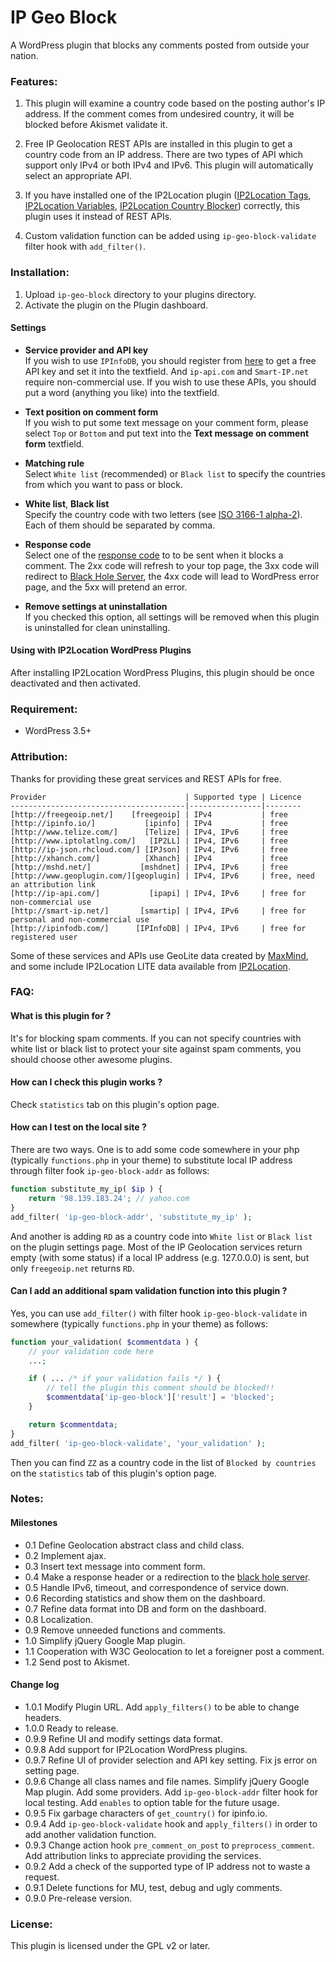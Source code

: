 IP Geo Block
==============

A WordPress plugin that blocks any comments posted from outside your nation.

### Features:

1. This plugin will examine a country code based on the posting author's IP 
address. If the comment comes from undesired country, it will be blocked 
before Akismet validate it.

2. Free IP Geolocation REST APIs are installed in this plugin to get a country 
code from an IP address. There are two types of API which support only IPv4 or 
both IPv4 and IPv6. This plugin will automatically select an appropriate API.

3. If you have installed one of the IP2Location plugin
([IP2Location Tags][IP2Tag],
 [IP2Location Variables][IP2Var],
 [IP2Location Country Blocker][IP2Blk])
correctly, this plugin uses it instead of REST APIs.

4. Custom validation function can be added using `ip-geo-block-validate` 
filter hook with `add_filter()`.

### Installation:

1. Upload `ip-geo-block` directory to your plugins directory.
2. Activate the plugin on the Plugin dashboard.

#### Settings

- **Service provider and API key**  
    If you wish to use `IPInfoDB`, you should register from [here][register]
    to get a free API key and set it into the textfield. And `ip-api.com` and 
    `Smart-IP.net` require non-commercial use. If you wish to use these APIs, 
    you should put a word (anything you like) into the textfield.

- **Text position on comment form**  
    If you wish to put some text message on your comment form, please select
    `Top` or `Bottom` and put text into the **Text message on comment form**
    textfield.

- **Matching rule**  
    Select `White list` (recommended) or `Black list` to specify the countries
    from which you want to pass or block.

- **White list**, **Black list**  
    Specify the country code with two letters (see [ISO 3166-1 alpha-2][ISO]).
    Each of them should be separated by comma.

- **Response code**  
    Select one of the [response code][RFC] to to be sent when it blocks a 
    comment. The 2xx code will refresh to your top page, the 3xx code will 
    redirect to [Black Hole Server][BHS], the 4xx code will lead to WordPress 
    error page, and the 5xx will pretend an error.

- **Remove settings at uninstallation**  
    If you checked this option, all settings will be removed when this plugin
    is uninstalled for clean uninstalling.

#### Using with IP2Location WordPress Plugins

After installing IP2Location WordPress Plugins, this plugin should be once 
deactivated and then activated.

### Requirement:

- WordPress 3.5+

### Attribution:

Thanks for providing these great services and REST APIs for free.

    Provider                               | Supported type | Licence
    ---------------------------------------|----------------|--------
    [http://freegeoip.net/]    [freegeoip] | IPv4           | free
    [http://ipinfo.io/]           [ipinfo] | IPv4           | free
    [http://www.telize.com/]      [Telize] | IPv4, IPv6     | free
    [http://www.iptolatlng.com/]   [IP2LL] | IPv4, IPv6     | free
    [http://ip-json.rhcloud.com/] [IPJson] | IPv4, IPv6     | free
    [http://xhanch.com/]          [Xhanch] | IPv4           | free
    [http://mshd.net/]           [mshdnet] | IPv4, IPv6     | free
    [http://www.geoplugin.com/][geoplugin] | IPv4, IPv6     | free, need an attribution link
    [http://ip-api.com/]           [ipapi] | IPv4, IPv6     | free for non-commercial use
    [http://smart-ip.net/]       [smartip] | IPv4, IPv6     | free for personal and non-commercial use
    [http://ipinfodb.com/]      [IPInfoDB] | IPv4, IPv6     | free for registered user

Some of these services and APIs use GeoLite data created by [MaxMind][MaxMind],
and some include IP2Location LITE data available from [IP2Location][IP2Loc].

### FAQ:

#### What is this plugin for ? ####

It's for blocking spam comments. If you can not specify countries with white 
list or black list to protect your site against spam comments, you should 
choose other awesome plugins.

#### How can I check this plugin works ? ####

Check `statistics` tab on this plugin's option page.

#### How can I test on the local site ? ####

There are two ways. One is to add some code somewhere in your php (typically 
`functions.php` in your theme) to substitute local IP address through filter
fook `ip-geo-block-addr` as follows:

```php
function substitute_my_ip( $ip ) {
    return '98.139.183.24'; // yahoo.com
}
add_filter( 'ip-geo-block-addr', 'substitute_my_ip' );
```

And another is adding `RD` as a country code into `White list` or `Black list` 
on the plugin settings page. Most of the IP Geolocation services return empty 
(with some status) if a local IP address (e.g. 127.0.0.0) is sent, but only 
`freegeoip.net` returns `RD`.

#### Can I add an additional spam validation function into this plugin ? ####

Yes, you can use `add_filter()` with filter hook `ip-geo-block-validate` in 
somewhere (typically `functions.php` in your theme) as follows:

```php
function your_validation( $commentdata ) {
    // your validation code here
    ...;

    if ( ... /* if your validation fails */ ) {
        // tell the plugin this comment should be blocked!!
        $commentdata['ip-geo-block']['result'] = 'blocked';
    }

    return $commentdata;
}
add_filter( 'ip-geo-block-validate', 'your_validation' );
```

Then you can find `ZZ` as a country code in the list of `Blocked by countries` 
on the `statistics` tab of this plugin's option page.

### Notes:

#### Milestones

- 0.1    Define Geolocation abstract class and child class.
- 0.2    Implement ajax.
- 0.3    Insert text message into comment form.
- 0.4    Make a response header or a redirection to the [black hole server][BHS].
- 0.5    Handle IPv6, timeout, and correspondence of service down.
- 0.6    Recording statistics and show them on the dashboard.
- 0.7    Refine data format into DB and form on the dashboard.
- 0.8    Localization.
- 0.9    Remove unneeded functions and comments.
- 1.0    Simplify jQuery Google Map plugin.
- 1.1    Cooperation with W3C Geolocation to let a foreigner post a comment.
- 1.2    Send post to Akismet.

#### Change log

- 1.0.1  Modify Plugin URL.
         Add `apply_filters()` to be able to change headers.
- 1.0.0  Ready to release.
- 0.9.9  Refine UI and modify settings data format.
- 0.9.8  Add support for IP2Location WordPress plugins.
- 0.9.7  Refine UI of provider selection and API key setting.
         Fix js error on setting page.
- 0.9.6  Change all class names and file names.
         Simplify jQuery Google Map plugin.
         Add some providers.
         Add `ip-geo-block-addr` filter hook for local testing.
         Add `enables` to option table for the future usage.
- 0.9.5  Fix garbage characters of `get_country()` for ipinfo.io.
- 0.9.4  Add `ip-geo-block-validate` hook and `apply_filters()` in order to 
         add another validation function.
- 0.9.3  Change action hook `pre_comment_on_post` to `preprocess_comment`.
         Add attribution links to appreciate providing the services.
- 0.9.2  Add a check of the supported type of IP address not to waste a request.
- 0.9.1  Delete functions for MU, test, debug and ugly comments.
- 0.9.0  Pre-release version.

### License:

This plugin is licensed under the GPL v2 or later.

[freegeoip]:http://freegeoip.net/ "freegeoip.net: FREE IP Geolocation Web Service"
[ipinfo]:   http://ipinfo.io/ "ipinfo.io - ip address information including geolocation, hostname and network details"
[Telize]:   http://www.telize.com/ "Telize - JSON IP and GeoIP REST API"
[IP2LL]:    http://www.iptolatlng.com/ "IP to Latitude, Longitude"
[IPJson]:   http://ip-json.rhcloud.com/ "Free IP Geolocation Web Service"
[Xhanch]:   http://xhanch.com/xhanch-api-ip-get-detail/ "Xhanch API - IP Get Detail | Xhanch Studio"
[mshdnet]:  http://mshd.net/documentation/geoip "www.mshd.net - Geoip Documentation"
[geoplugin]:http://www.geoplugin.com/ "geoPlugin to geolocate your visitors"
[ipapi]:    http://ip-api.com/ "IP-API.com - Free Geolocation API"
[smartip]:  http://smart-ip.net/geoip-api "Geo-IP API Documentation"
[IPInfoDB]: http://ipinfodb.com/ "IPInfoDB | Free IP Address Geolocation Tools"
[MaxMind]:  http://www.maxmind.com "MaxMind - IP Geolocation and Online Fraud Prevention"
[IP2Loc]:   http://www.ip2location.com "IP Address Geolocation to Identify Website Visitor's Geographical Location"
[IP2Tag]:   http://wordpress.org/plugins/ip2location-tags/ "WordPress › IP2Location Tags « WordPress Plugins"
[IP2Var]:   http://wordpress.org/plugins/ip2location-variables/ "WordPress › IP2Location Tags « WordPress Plugins"
[IP2Blk]:   http://wordpress.org/plugins/ip2location-country-blocker/ "WordPress › IP2Location Country Blocker « WordPress Plugins"
[register]: http://ipinfodb.com/register.php
[BHS]: http://blackhole.webpagetest.org/
[ISO]: http://en.wikipedia.org/wiki/ISO_3166-1_alpha-2#Officially_assigned_code_elements "ISO 3166-1 alpha-2 - Wikipedia, the free encyclopedia"
[RFC]: http://tools.ietf.org/html/rfc2616#section-10 "RFC 2616 - Hypertext Transfer Protocol -- HTTP/1.1"
